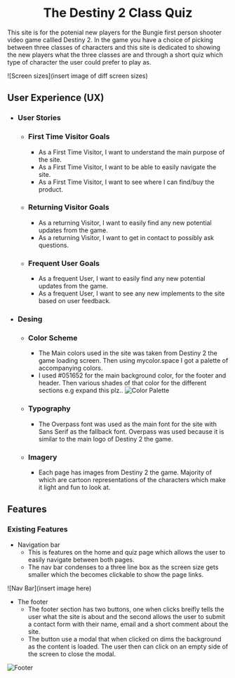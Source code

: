 <h1 align="center">The Destiny 2 Class Quiz</h1>

This site is for the potenial new players for the Bungie first person shooter video game callled Destiny 2. In the game you have a choice of picking between three classes of characters and this site is dedicated to showing the new players what the three classes are and through a short quiz which type of character the user could prefer to play as.

![Screen sizes](insert image of diff screen sizes)

## User Experience (UX)

-   ### User Stories

    -   ### First Time Visitor Goals
        -   As a First Time Visitor, I want to understand the main purpose of the site.
        -   As a First Time Visitor, I want to be able to easily navigate the site.
        -   As a First Time Visitor, I want to see where I can find/buy the product.
    
    -   ### Returning Visitor Goals 
        -   As a returning Visitor, I want to easily find any new potential updates from the game.
        -   As a returning Visitor, I want to get in contact to possibly ask questions.
    
    -   ### Frequent User Goals
        -   As a frequent User, I want to easily find any new potential updates from the game.
        -   As a frequent User, I want to see any new implements to the site based on user feedback.

-   ### Desing
    -   ### Color Scheme
        -   The Main colors used in the site was taken from Destiny 2 the game loading screen. Then using mycolor.space I got a palette of accompanying colors.
        -   I used #051652 for the main background color, for the footer and header. Then various shades of that color for the different sections e.g expand this plz..
        ![Color Palette](https://github.com/dhowai/portfolio-2-destinyquiz/blob/master/assets/images/readme%20photos/Palette.png)
    -   ### Typography 
        -   The Overpass font was used as the main font for the site with Sans Serif as the fallback font. Overpass was used because it is similar to the main logo of Destiny 2 the game.
    -   ### Imagery 
        -   Each page has images from Destiny 2 the game. Majority of which are cartoon representations of the characters which make it light and fun to look at.

## Features 

### Existing Features

-   Navigation bar 
    -   This is features on the home and quiz page which allows the user to easily navigate between both pages.
    -   The nav bar condenses to a three line box as the screen size gets smaller which the becomes clickable to show the page links.

![Nav Bar](insert image here)

-   The footer
    -   The footer section has two buttons, one when clicks breifly tells the user what the site is about and the second allows the user to submit a contact form with their name, email and a short comment about the site.
    -   The button use a modal that when clicked on dims the background as the content is loaded. The user then can click on an empty side of the screen to close the modal.

![Footer](https://github.com/dhowai/portfolio-2-destinyquiz/blob/master/assets/images/readme%20photos/Footer.png)
